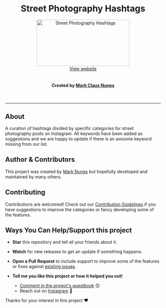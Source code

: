 <div align="center">
	<h1>Street Photography Hashtags</h1>
	<a href="https://markclausnunes.com/markcnunes.github.io/street-photography-hashtags">
        <img width="300" height="150" src="./media/logo-white-bg.svg" alt="Street Photography Hashtags">
    </a>
	<br/>
	<a href="https://markclausnunes.com/markcnunes.github.io/street-photography-hashtags">
        View website
    </a>
	<br/>
	<br/>
	<h4>
		Created by <a href="https://www.instagram.com/markcnunes/">Mark Claus Nunes</a> 
	</h4>
</div>

<br/>

---

## About

A curation of hashtags divided by specific categories for street photography posts on Instagram. All keywords have been added as suggestions and we are happy to update if there is an awsome keyword missing from our list.

## Author & Contributors

This project was created by [Mark Nunes](https://github.com/markcnunes) but hopefully developed and maintained by many others.

## Contributing

Contributions are welcomed! Check out our [Contribution Guidelines](contributing.md) if you have suggestions to improve the categories or fancy developing some of the features.

## Ways You Can Help/Support this project

- **Star** this repository and tell all your friends about it.
- **Watch** for new releases to get an update if something happens.
- **Open a Pull Request** to include support to improve some of the features or fixes against [existing issues](https://github.com/markcnunes/street-photography-hashtags/issues).

- **Tell me you like this project or how it helped you out!**

  - [Comment in the project's guestbook](https://github.com/markcnunes/street-photography-hashtags/issues/1) 😊
  - Reach out on [Instagram](https://www.instagram.com/markcnunes/) 📸

Thanks for your interest in this project :heart:
